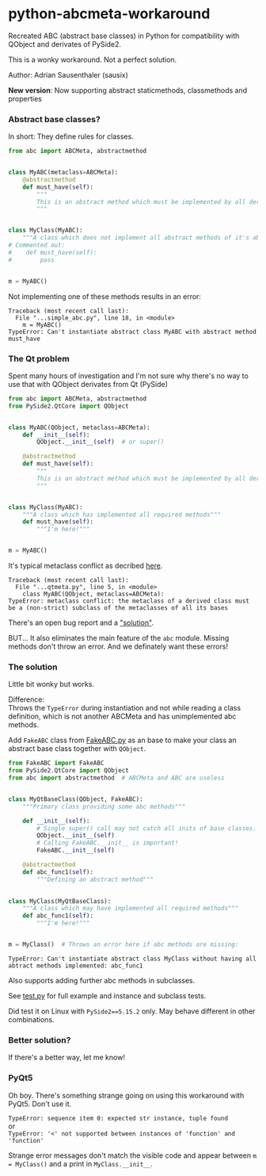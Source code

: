 # python-abcmeta-workaround

Recreated ABC (abstract base classes) in Python for compatibility with QObject and derivates of PySide2.

This is a wonky workaround. Not a perfect solution.

Author: Adrian Sausenthaler (sausix)


**New version**: Now supporting abstract staticmethods, classmethods and properties


### Abstract base classes?

In short: They define rules for classes.

```python
from abc import ABCMeta, abstractmethod


class MyABC(metaclass=ABCMeta):
    @abstractmethod
    def must_have(self):
        """
        This is an abstract method which must be implemented by all deriving classes
        """


class MyClass(MyABC):
    """A class which does not implement all abstract methods of it's abstract base class"""
# Commented out:
#    def must_have(self):
#        pass


m = MyABC()
```


Not implementing one of these methods results in an error:
```
Traceback (most recent call last):
  File "...simple_abc.py", line 18, in <module>
    m = MyABC()
TypeError: Can't instantiate abstract class MyABC with abstract method must_have
```


### The Qt problem
Spent many hours of investigation and I'm not sure why there's no way to use that with QObject derivates from Qt (PySide) 

```python
from abc import ABCMeta, abstractmethod
from PySide2.QtCore import QObject


class MyABC(QObject, metaclass=ABCMeta):
    def __init__(self):
        QObject.__init__(self)  # or super()

    @abstractmethod
    def must_have(self):
        """
        This is an abstract method which must be implemented by all deriving classes
        """


class MyClass(MyABC):
    """A class which has implemented all required methods"""
    def must_have(self):
        """I'm here!"""


m = MyABC()
```

It's typical metaclass conflict as decribed [here](http://www.phyast.pitt.edu/~micheles/python/metatype.html).

```
Traceback (most recent call last):
  File "...qtmeta.py", line 5, in <module>
    class MyABC(QObject, metaclass=ABCMeta):
TypeError: metaclass conflict: the metaclass of a derived class must be a (non-strict) subclass of the metaclasses of all its bases
```

There's an open bug report and a ["solution"](https://bugreports.qt.io/browse/PYSIDE-1434).

BUT... It also eliminates the main feature of the `abc` module. Missing methods don't throw an error. And we definately want these errors!


### The solution

Little bit wonky but works.

Difference:  
Throws the `TypeError` during instantiation and not while reading a class definition, which is not another ABCMeta and has unimplemented abc methods.


Add `FakeABC` class from [FakeABC.py](FakeABC.py) as an base to make your class an abstract base class together with `QObject`.

```python
from FakeABC import FakeABC
from PySide2.QtCore import QObject
from abc import abstractmethod  # ABCMeta and ABC are useless


class MyQtBaseClass(QObject, FakeABC):
    """Primary class providing some abc methods"""

    def __init__(self):
        # Single super() call may not catch all inits of base classes.
        QObject.__init__(self)
        # Calling FakeABC.__init__ is important!
        FakeABC.__init__(self)

    @abstractmethod
    def abc_func1(self):
        """Defining an abstract method"""

        
class MyClass(MyQtBaseClass):
    """A class which may have implemented all required methods"""
    def abc_func1(self):
        """I'm here!"""


m = MyClass()  # Throws an error here if abc methods are missing:
```

```
TypeError: Can't instantiate abstract class MyClass without having all abtract methods implemented: abc_func1
```

Also supports adding further abc methods in subclasses.

See [test.py](test.py) for full example and instance and subclass tests.

Did test it on Linux with `PySide2==5.15.2` only. May behave different in other combinations.


### Better solution?

If there's a better way, let me know!


### PyQt5

Oh boy. There's something strange going on using this workaround with PyQt5. Don't use it.

`TypeError: sequence item 0: expected str instance, tuple found`  
or  
`TypeError: '<' not supported between instances of 'function' and 'function'`

Strange error messages don't match the visible code and appear between `m = MyClass()` and a print in `MyClass.__init__`.
